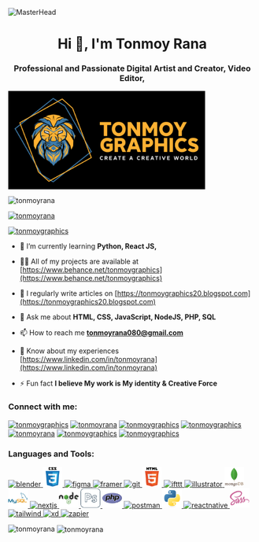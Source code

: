 ![MasterHead](https://github.com/TonmoyRana/TonmoyRana/blob/main/tonmoyrana_httpss.mj.runjRAfITdZuPM_Isometric_interactive_illus_759a5a1f-305f-40b9-92d7-3c5157aafb41.png?raw=true)
<h1 align="center">Hi 👋, I'm Tonmoy Rana</h1>
<h3 align="center">Professional and Passionate Digital Artist and Creator, Video Editor,</h3>
<img align="center" alt="Coding" width="400" src="Tonmoy Graphics Logo 3.jpg"/>
<p align="left"> <img src="https://komarev.com/ghpvc/?username=tonmoyrana&label=Profile%20views&color=0e75b6&style=flat" alt="tonmoyrana" /> </p>

<p align="left"> <a href="https://github.com/ryo-ma/github-profile-trophy"><img src="https://github-profile-trophy.vercel.app/?username=tonmoyrana" alt="tonmoyrana" /></a> </p>

<p align="left"> <a href="https://twitter.com/tonmoygraphics" target="blank"><img src="https://img.shields.io/twitter/follow/tonmoygraphics?logo=twitter&style=for-the-badge" alt="tonmoygraphics" /></a> </p>

- 🌱 I’m currently learning **Python, React JS,**

- 👨‍💻 All of my projects are available at [https://www.behance.net/tonmoygraphics](https://www.behance.net/tonmoygraphics)

- 📝 I regularly write articles on [https://tonmoygraphics20.blogspot.com](https://tonmoygraphics20.blogspot.com)

- 💬 Ask me about **HTML, CSS, JavaScript, NodeJS, PHP, SQL**

- 📫 How to reach me **tonmoyrana080@gmail.com**

- 📄 Know about my experiences [https://www.linkedin.com/in/tonmoyrana](https://www.linkedin.com/in/tonmoyrana)

- ⚡ Fun fact **I believe My work is My identity & Creative Force**

<h3 align="left">Connect with me:</h3>
<p align="left">
<a href="https://twitter.com/tonmoygraphics" target="blank"><img align="center" src="https://raw.githubusercontent.com/rahuldkjain/github-profile-readme-generator/master/src/images/icons/Social/twitter.svg" alt="tonmoygraphics" height="30" width="40" /></a>
<a href="https://linkedin.com/in/tonmoyrana" target="blank"><img align="center" src="https://raw.githubusercontent.com/rahuldkjain/github-profile-readme-generator/master/src/images/icons/Social/linked-in-alt.svg" alt="tonmoyrana" height="30" width="40" /></a>
<a href="https://fb.com/tonmoygraphics" target="blank"><img align="center" src="https://raw.githubusercontent.com/rahuldkjain/github-profile-readme-generator/master/src/images/icons/Social/facebook.svg" alt="tonmoygraphics" height="30" width="40" /></a>
<a href="https://instagram.com/tonmoygraphics" target="blank"><img align="center" src="https://raw.githubusercontent.com/rahuldkjain/github-profile-readme-generator/master/src/images/icons/Social/instagram.svg" alt="tonmoygraphics" height="30" width="40" /></a>
<a href="https://dribbble.com/tonmoyrana" target="blank"><img align="center" src="https://raw.githubusercontent.com/rahuldkjain/github-profile-readme-generator/master/src/images/icons/Social/dribbble.svg" alt="tonmoyrana" height="30" width="40" /></a>
<a href="https://www.behance.net/tonmoygraphics" target="blank"><img align="center" src="https://raw.githubusercontent.com/rahuldkjain/github-profile-readme-generator/master/src/images/icons/Social/behance.svg" alt="tonmoygraphics" height="30" width="40" /></a>
<a href="https://www.youtube.com/c/tonmoygraphics" target="blank"><img align="center" src="https://raw.githubusercontent.com/rahuldkjain/github-profile-readme-generator/master/src/images/icons/Social/youtube.svg" alt="tonmoygraphics" height="30" width="40" /></a>
</p>

<h3 align="left">Languages and Tools:</h3>
<p align="left"> <a href="https://www.blender.org/" target="_blank" rel="noreferrer"> <img src="https://download.blender.org/branding/community/blender_community_badge_white.svg" alt="blender" width="40" height="40"/> </a> <a href="https://www.w3schools.com/css/" target="_blank" rel="noreferrer"> <img src="https://raw.githubusercontent.com/devicons/devicon/master/icons/css3/css3-original-wordmark.svg" alt="css3" width="40" height="40"/> </a> <a href="https://www.figma.com/" target="_blank" rel="noreferrer"> <img src="https://www.vectorlogo.zone/logos/figma/figma-icon.svg" alt="figma" width="40" height="40"/> </a> <a href="https://www.framer.com/" target="_blank" rel="noreferrer"> <img src="https://www.vectorlogo.zone/logos/framer/framer-icon.svg" alt="framer" width="40" height="40"/> </a> <a href="https://git-scm.com/" target="_blank" rel="noreferrer"> <img src="https://www.vectorlogo.zone/logos/git-scm/git-scm-icon.svg" alt="git" width="40" height="40"/> </a> <a href="https://www.w3.org/html/" target="_blank" rel="noreferrer"> <img src="https://raw.githubusercontent.com/devicons/devicon/master/icons/html5/html5-original-wordmark.svg" alt="html5" width="40" height="40"/> </a> <a href="https://ifttt.com/" target="_blank" rel="noreferrer"> <img src="https://www.vectorlogo.zone/logos/ifttt/ifttt-ar21.svg" alt="ifttt" width="40" height="40"/> </a> <a href="https://www.adobe.com/in/products/illustrator.html" target="_blank" rel="noreferrer"> <img src="https://www.vectorlogo.zone/logos/adobe_illustrator/adobe_illustrator-icon.svg" alt="illustrator" width="40" height="40"/> </a> <a href="https://www.mongodb.com/" target="_blank" rel="noreferrer"> <img src="https://raw.githubusercontent.com/devicons/devicon/master/icons/mongodb/mongodb-original-wordmark.svg" alt="mongodb" width="40" height="40"/> </a> <a href="https://www.mysql.com/" target="_blank" rel="noreferrer"> <img src="https://raw.githubusercontent.com/devicons/devicon/master/icons/mysql/mysql-original-wordmark.svg" alt="mysql" width="40" height="40"/> </a> <a href="https://nextjs.org/" target="_blank" rel="noreferrer"> <img src="https://cdn.worldvectorlogo.com/logos/nextjs-2.svg" alt="nextjs" width="40" height="40"/> </a> <a href="https://nodejs.org" target="_blank" rel="noreferrer"> <img src="https://raw.githubusercontent.com/devicons/devicon/master/icons/nodejs/nodejs-original-wordmark.svg" alt="nodejs" width="40" height="40"/> </a> <a href="https://www.photoshop.com/en" target="_blank" rel="noreferrer"> <img src="https://raw.githubusercontent.com/devicons/devicon/master/icons/photoshop/photoshop-line.svg" alt="photoshop" width="40" height="40"/> </a> <a href="https://www.php.net" target="_blank" rel="noreferrer"> <img src="https://raw.githubusercontent.com/devicons/devicon/master/icons/php/php-original.svg" alt="php" width="40" height="40"/> </a> <a href="https://postman.com" target="_blank" rel="noreferrer"> <img src="https://www.vectorlogo.zone/logos/getpostman/getpostman-icon.svg" alt="postman" width="40" height="40"/> </a> <a href="https://www.python.org" target="_blank" rel="noreferrer"> <img src="https://raw.githubusercontent.com/devicons/devicon/master/icons/python/python-original.svg" alt="python" width="40" height="40"/> </a> <a href="https://reactnative.dev/" target="_blank" rel="noreferrer"> <img src="https://reactnative.dev/img/header_logo.svg" alt="reactnative" width="40" height="40"/> </a> <a href="https://sass-lang.com" target="_blank" rel="noreferrer"> <img src="https://raw.githubusercontent.com/devicons/devicon/master/icons/sass/sass-original.svg" alt="sass" width="40" height="40"/> </a> <a href="https://tailwindcss.com/" target="_blank" rel="noreferrer"> <img src="https://www.vectorlogo.zone/logos/tailwindcss/tailwindcss-icon.svg" alt="tailwind" width="40" height="40"/> </a> <a href="https://www.adobe.com/products/xd.html" target="_blank" rel="noreferrer"> <img src="https://cdn.worldvectorlogo.com/logos/adobe-xd.svg" alt="xd" width="40" height="40"/> </a> <a href="https://zapier.com" target="_blank" rel="noreferrer"> <img src="https://www.vectorlogo.zone/logos/zapier/zapier-icon.svg" alt="zapier" width="40" height="40"/> </a> </p>

<p><img align="left" src="https://github-readme-stats.vercel.app/api/top-langs?username=tonmoyrana&show_icons=true&locale=en&layout=compact" alt="tonmoyrana" /></p>

<p>&nbsp;<img align="center" src="https://github-readme-stats.vercel.app/api?username=tonmoyrana&show_icons=true&locale=en" alt="tonmoyrana" /></p>
